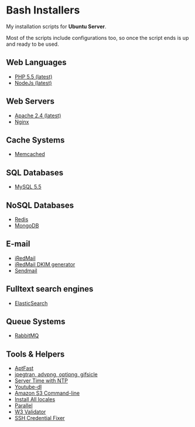 Bash Installers
==============

My installation scripts for **Ubuntu Server**. 

Most of the scripts include configurations too, so once the script ends is up and ready to be used.

## Web Languages
- [PHP 5.5 (latest)](https://raw.github.com/nilopc/bashInstallers/master/php5.sh)
- [NodeJs (latest)](https://raw.github.com/nilopc/bashInstallers/master/nodejs.sh)

## Web Servers
- [Apache 2.4 (latest)](https://raw.github.com/nilopc/bashInstallers/master/apache2.sh)
- [Nginx](https://raw.github.com/nilopc/bashInstallers/master/nginx.sh)

## Cache Systems
- [Memcached](https://raw.github.com/nilopc/bashInstallers/master/memcached.sh)

## SQL Databases
- [MySQL 5.5](https://raw.github.com/nilopc/bashInstallers/master/mySQL.sh)

## NoSQL Databases
- [Redis](https://raw.github.com/nilopc/bashInstallers/master/redis.sh)
- [MongoDB](https://raw.github.com/nilopc/bashInstallers/master/mongoDB.sh)

## E-mail
- [iRedMail](https://raw.github.com/nilopc/bashInstallers/master/iredmail.sh)
- [iRedMail DKIM generator](https://raw.github.com/nilopc/bashInstallers/master/iredmail-amavisd-dkim.sh)
- [Sendmail](https://raw.github.com/nilopc/bashInstallers/master/sendMail.sh)
 
## Fulltext search engines
- [ElasticSearch](https://raw.github.com/nilopc/bashInstallers/master/elasticsearch.sh)

## Queue Systems
- [RabbitMQ](https://raw.github.com/nilopc/bashInstallers/master/rabbitMQ.sh)

## Tools & Helpers
- [AptFast](https://raw.github.com/nilopc/bashInstallers/master/aptfast.sh)
- [jpegtran, advpng, optipng, gifsicle](https://raw.github.com/nilopc/bashInstallers/master/imageOptimization.sh)
- [Server Time with NTP](https://raw.github.com/nilopc/bashInstallers/master/serverTime.sh)
- [Youtube-dl](https://raw.github.com/nilopc/bashInstallers/master/youtubeDownloader.sh)
- [Amazon S3 Command-line](https://raw.github.com/nilopc/bashInstallers/master/amazonS3Cmd.sh)
- [Install All locales](https://raw.github.com/nilopc/bashInstallers/master/installLocales.sh)
- [Parallel](https://raw.github.com/nilopc/bashInstallers/master/parallel.sh)
- [W3 Validator](https://raw.github.com/nilopc/bashInstallers/master/w3c_validator.sh)
- [SSH Credential Fixer](https://raw.github.com/nilopc/bashInstallers/master/ssh-credential-fixer.sh)
